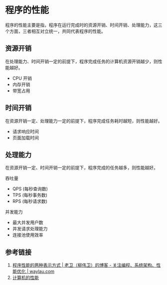 # 程序的性能

程序的性能主要是指，程序在运行完成时的资源开销、时间开销、处理能力，这三个方面，三者相互对立统一，共同代表程序的性能。

## 资源开销

在处理能力、时间开销一定的前提下，程序完成任务的计算机资源开销越少，则性能越好。

- CPU 开销
- 内存开销
- 带宽占用

## 时间开销

在资源开销一定、处理能力一定的前提下，程序完成任务耗时越短，则性能越好。

- 请求响应时间
- 页面加载时间

## 处理能力

在资源开销一定、时间开销一定的前提下，程序完成的任务越多，则性能越好。

吞吐量
- QPS (每秒查询数)
- TPS (每秒事务数)
- RPS (每秒请求数)

并发能力
- 最大并发用户数
- 并发请求处理能力
- 连接池使用效率

## 参考链接

1. [程序性能的两种表示方式 | 老卫（柳伟卫）的博客 - 关注编程、系统架构、性能优化 | waylau.com](https://waylau.com/two-ways-to-express-program-performance/)
2. [计算机的性能](learning/subjects/ComputerScience/Computer/计算机的性能.md)